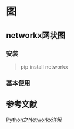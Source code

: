 # 图

## networkx网状图

### 安装

> pip install networkx

### 基本使用



## 参考文献

[Python之Networkx详解](https://blog.csdn.net/u012856866/article/details/116458059)

